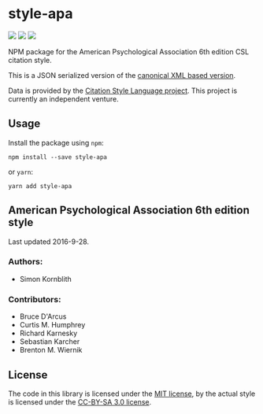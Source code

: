 # style-apa

[![](https://flat.badgen.net/npm/v/style-apa)](https://npmjs.org/package/style-apa)
[![](https://flat.badgen.net/badge/license/MIT/blue)][mit]
[![](https://flat.badgen.net/badge/license/CC-BY-SA/blue)][cc-by-sa-3.0]

NPM package for the American Psychological Association 6th edition CSL citation style.

This is a JSON serialized version of the [canonical XML based version](http://www.zotero.org/styles/apa).

Data is provided by the [Citation Style Language project](https://citationstyles.org).
This project is currently an independent venture.

## Usage
Install the package using `npm`:

```shell
npm install --save style-apa
```

or `yarn`:

```shell
yarn add style-apa
```

## American Psychological Association 6th edition style
Last updated 2016-9-28.

### Authors: 
- Simon Kornblith

### Contributors: 
- Bruce D&#x27;Arcus
- Curtis M. Humphrey
- Richard Karnesky
- Sebastian Karcher
-  Brenton M. Wiernik

## License
The code in this library is licensed under the [MIT license][mit], by the actual style is licensed under the [CC-BY-SA 3.0 license][cc-by-sa-3.0].

[mit]: https://opensource.org/licenses/MIT
[cc-by-sa-3.0]: https://creativecommons.org/licenses/by-sa/3.0/
